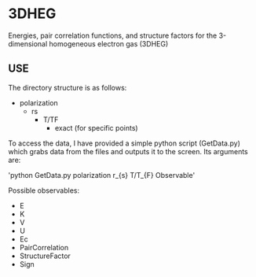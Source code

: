 3DHEG
=====

Energies, pair correlation functions, and structure factors for the 3-dimensional homogeneous electron gas (3DHEG)

USE
---

The directory structure is as follows:

* polarization
  * rs
    * T/TF
      * exact (for specific points)

To access the data, I have provided a simple python script (GetData.py) which grabs data from the files and outputs it to the screen. Its arguments are:

'python GetData.py polarization r_{s} T/T_{F} Observable'

Possible observables:
* E
* K
* V
* U
* Ec
* PairCorrelation
* StructureFactor
* Sign
